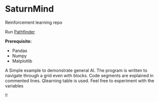 # SaturnMind
Reinforcement learning repo


Run [Pathfinder](https://github.com/perseus784/SaturnMind/blob/master/Pathfinder.py)

**Prerequisite:**
* Pandas
* Numpy
* Matplotlib

A Simple example to demonstrate general AI.
The program is written to navigate through a grid even with blocks.
Code segments are explained in commented lines.
Qlearning table is used.
Feel free to experiment with the variables

!!
